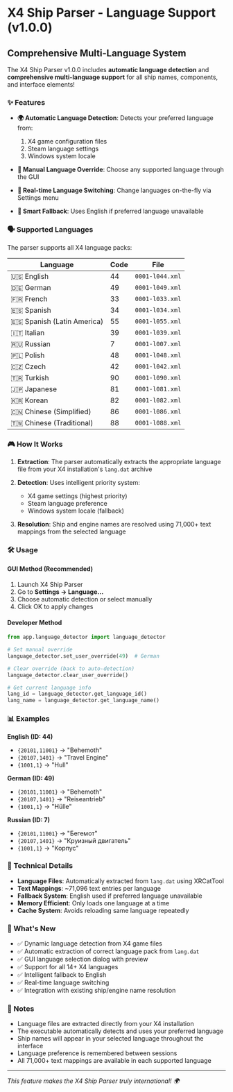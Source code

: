 # X4 Ship Parser - Language Support (v1.0.0)

## Comprehensive Multi-Language System

The X4 Ship Parser v1.0.0 includes **automatic language detection** and **comprehensive multi-language support** for all ship names, components, and interface elements!

### ✨ Features

- **🌍 Automatic Language Detection**: Detects your preferred language from:
  1. X4 game configuration files
  2. Steam language settings  
  3. Windows system locale
  
- **🎯 Manual Language Override**: Choose any supported language through the GUI

- **📝 Real-time Language Switching**: Change languages on-the-fly via Settings menu

- **🔄 Smart Fallback**: Uses English if preferred language unavailable

### 🗣️ Supported Languages

The parser supports all X4 language packs:

| Language | Code | File |
|----------|------|------|
| 🇺🇸 English | 44 | `0001-l044.xml` |
| 🇩🇪 German | 49 | `0001-l049.xml` |
| 🇫🇷 French | 33 | `0001-l033.xml` |
| 🇪🇸 Spanish | 34 | `0001-l034.xml` |
| 🇪🇸 Spanish (Latin America) | 55 | `0001-l055.xml` |
| 🇮🇹 Italian | 39 | `0001-l039.xml` |
| 🇷🇺 Russian | 7 | `0001-l007.xml` |
| 🇵🇱 Polish | 48 | `0001-l048.xml` |
| 🇨🇿 Czech | 42 | `0001-l042.xml` |
| 🇹🇷 Turkish | 90 | `0001-l090.xml` |
| 🇯🇵 Japanese | 81 | `0001-l081.xml` |
| 🇰🇷 Korean | 82 | `0001-l082.xml` |
| 🇨🇳 Chinese (Simplified) | 86 | `0001-l086.xml` |
| 🇹🇼 Chinese (Traditional) | 88 | `0001-l088.xml` |

### 🎮 How It Works

1. **Extraction**: The parser automatically extracts the appropriate language file from your X4 installation's `lang.dat` archive

2. **Detection**: Uses intelligent priority system:
   - X4 game settings (highest priority)
   - Steam language preference
   - Windows system locale (fallback)

3. **Resolution**: Ship and engine names are resolved using 71,000+ text mappings from the selected language

### 🛠️ Usage

#### GUI Method (Recommended)
1. Launch X4 Ship Parser
2. Go to **Settings → Language...**
3. Choose automatic detection or select manually
4. Click OK to apply changes

#### Developer Method
```python
from app.language_detector import language_detector

# Set manual override
language_detector.set_user_override(49)  # German

# Clear override (back to auto-detection)  
language_detector.clear_user_override()

# Get current language info
lang_id = language_detector.get_language_id()
lang_name = language_detector.get_language_name()
```

### 📊 Examples

**English (ID: 44)**
- `{20101,11001}` → "Behemoth"
- `{20107,1401}` → "Travel Engine"
- `{1001,1}` → "Hull"

**German (ID: 49)**  
- `{20101,11001}` → "Behemoth"
- `{20107,1401}` → "Reiseantrieb"
- `{1001,1}` → "Hülle"

**Russian (ID: 7)**
- `{20101,11001}` → "Бегемот"  
- `{20107,1401}` → "Круизный двигатель"
- `{1001,1}` → "Корпус"

### 🔧 Technical Details

- **Language Files**: Automatically extracted from `lang.dat` using XRCatTool
- **Text Mappings**: ~71,096 text entries per language
- **Fallback System**: English used if preferred language unavailable
- **Memory Efficient**: Only loads one language at a time
- **Cache System**: Avoids reloading same language repeatedly

### 🚀 What's New

- ✅ Dynamic language detection from X4 game files
- ✅ Automatic extraction of correct language pack from `lang.dat`
- ✅ GUI language selection dialog with preview
- ✅ Support for all 14+ X4 languages
- ✅ Intelligent fallback to English
- ✅ Real-time language switching
- ✅ Integration with existing ship/engine name resolution

### 📝 Notes

- Language files are extracted directly from your X4 installation
- The executable automatically detects and uses your preferred language
- Ship names will appear in your selected language throughout the interface
- Language preference is remembered between sessions
- All 71,000+ text mappings are available in each supported language

---

*This feature makes the X4 Ship Parser truly international! 🌍*